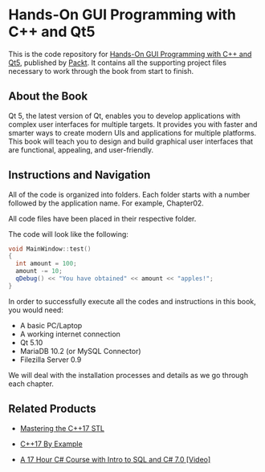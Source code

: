 # Hands-On GUI Programming with C++ and Qt5
This is the code repository for [Hands-On GUI Programming with C++ and Qt5](https://www.packtpub.com/application-development/hands-gui-programming-c-and-qt5?utm_source=github&utm_medium=repository&utm_campaign=9781788397827), published by [Packt](https://www.packtpub.com/?utm_source=github). It contains all the supporting project files necessary to work through the book from start to finish.
## About the Book
Qt 5, the latest version of Qt, enables you to develop applications with complex user interfaces for multiple targets. It provides you with faster and smarter ways to create modern UIs and applications for multiple platforms. This book will teach you to design and build graphical user interfaces that are functional, appealing, and user-friendly.
## Instructions and Navigation
All of the code is organized into folders. Each folder starts with a number followed by the application name. For example, Chapter02.

All code files have been placed in their respective folder.

The code will look like the following:
```cpp
void MainWindow::test()
{
  int amount = 100;
  amount -= 10;
  qDebug() << "You have obtained" << amount << "apples!";
}
```

In order to successfully execute all the codes and instructions in this book, you would need:
* A basic PC/Laptop
* A working internet connection
* Qt 5.10
* MariaDB 10.2 (or MySQL Connector)
* Filezilla Server 0.9

We will deal with the installation processes and details as we go through each chapter.

## Related Products
* [Mastering the C++17 STL](https://www.packtpub.com/application-development/mastering-c17-stl?utm_source=github&utm_medium=repository&utm_campaign=9781787126824)

* [C++17 By Example](https://www.packtpub.com/application-development/c17-example?utm_source=github&utm_medium=repository&utm_campaign=9781788391818)

* [A 17 Hour C# Course with Intro to SQL and C# 7.0 [Video]](https://www.packtpub.com/application-development/17-hour-c-course-intro-sql-and-c-70-video?utm_source=github&utm_medium=repository&utm_campaign=9781788838832)

